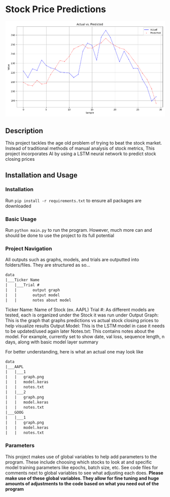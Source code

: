 # Stock Price Predictions
![Graph showing output results](readme_image.png)
## Description
This project tackles the age old problem of trying to beat the stock market. Instead of traditional methods of manual analysis of stock metrics, This project incorporates AI by using a LSTM neural network to predict stock closing prices

## Installation and Usage
### Installation
Run `pip install -r requirements.txt` to ensure all packages are downloaded

### Basic Usage
Run `python main.py` to run the program. However, much more can and should be done to use the project to its full potential

### Project Navigation
All outputs such as graphs, models, and trials are outputted into folders/files. They are structured as so...
```
data
|___Ticker Name
|   |___Trial #
|   |       output graph
|   |       output model
|   |       notes about model
```

Ticker Name: Name of Stock (ex. AAPL)
Trial #: As different models are tested, each is organized under the Stock it was run under
Output Graph: This is the graph that graphs predictions vs actual stock closing prices to help visualize results
Output Model: This is the LSTM model in case it needs to be updated/used again later
Notes.txt: This contains notes about the model. For example, currently set to show date, val loss, sequence length, n days, along with basic model layer summary

For better understanding, here is what an actual one may look like
```
data
|___AAPL
|   |___1
|   |   graph.png
|   |   model.keras
|   |   notes.txt
|   |___2
|   |   graph.png
|   |   model.keras
|   |   notes.txt
|___GOOG
|   |___1
|   |   graph.png
|   |   model.keras
|   |   notes.txt
```

### Parameters
This project makes use of global variables to help add parameters to the program. These include choosing which stocks to look at and specific model training parameters like epochs, batch size, etc. See code files for comments next to global variables to see what adjusting each does. __Please make use of these global variables. They allow for fine tuning and huge amounts of adjustments to the code based on what you need out of the program__